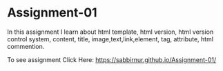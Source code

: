 # Assignment-01
In this assignment I learn about html template, html version, html version control system, content, title, image,text,link,element, tag, attribute, html commention. 

To see assignment Click Here: https://sabbirnur.github.io/Assignment-01/
